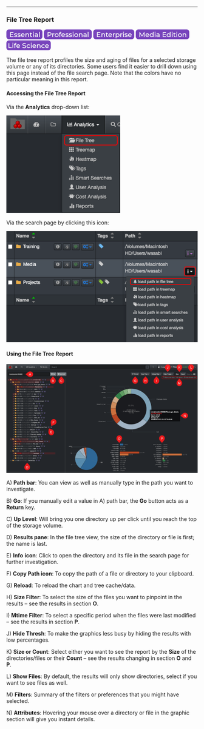 <p id="filetree"></p>

___
### File Tree Report

![Image: Essential Edition Label](images/button_edition_essential.png)&nbsp;![Image: Professional Edition Label](images/button_edition_professional.png)&nbsp;![Image: Enterprise Edition Label](images/button_edition_enterprise.png)&nbsp;![Image: AJA Diskover Media Edition Label](images/button_edition_media.png)&nbsp;![Image: Life Science Edition Label](images/button_edition_life_science.png)

The file tree  report profiles the size and aging of files for a selected storage volume or any of its directories. Some users find it easier to drill down using this page instead of the file search page. Note that the colors have no particular meaning in this report.

#### Accessing the File Tree Report

Via the  **Analytics**  drop-down list:

<img src="images/image_analytics_file_tree_access_via_analytics_dropdown_20230215.png" width="300">

Via the search page by clicking this icon:

<img src="images/image_analytics_file_tree_access_via_results_pane_20230215.png" width="600">

#### Using the File Tree Report

![Image: File Tree Report Overview](images/image_analytics_file_tree_overview.png)

A) **Path bar**: You can view as well as manually type in the path you want to investigate.

B) **Go**: If you manually edit a value in A) path bar, the  **Go**  button acts as a  **Return**  key.

C) **Up Level**: Will bring you one directory up per click until you reach the top of the storage volume.

D) **Results pane**: In the file tree  view, the size of the directory or file is first; the name is last.

E) **Info**  **icon**: Click to open the directory and its file in the search page for further investigation.

F) **Copy Path icon**: To copy the path of a file or directory to your clipboard.

G) **Reload**: To reload the chart and tree cache/data.

H) **Size Filter**: To select the size of the files you want to pinpoint in the results – see the results in section  **O**.

I) **Mtime Filter**: To select a specific period when the files were last modified – see the results in section  **P**.

J) **Hide Thresh**: To make the graphics less busy by hiding the results with low percentages.

K) **Size or Count**: Select either you want to see the report by the  **Size**  of the directories/files or their  **Count**  – see the results changing in section  **O**  and  **P**.

L) **Show Files**: By default, the results will only show directories, select if you want to see files as well.

M) **Filters**: Summary of the filters or preferences that you might have selected.

N) **Attributes**: Hovering  your mouse over a directory or file in the graphic section will give you instant details.
